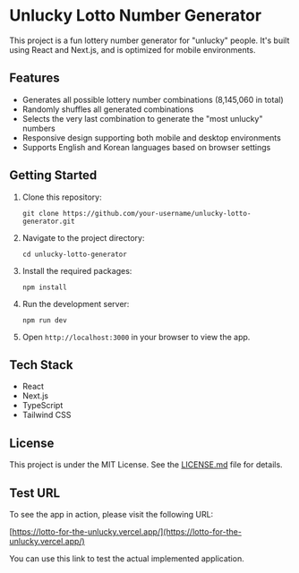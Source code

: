 # Unlucky Lotto Number Generator

This project is a fun lottery number generator for "unlucky" people. It's built using React and Next.js, and is optimized for mobile environments.

## Features

- Generates all possible lottery number combinations (8,145,060 in total)
- Randomly shuffles all generated combinations
- Selects the very last combination to generate the "most unlucky" numbers
- Responsive design supporting both mobile and desktop environments
- Supports English and Korean languages based on browser settings

## Getting Started

1. Clone this repository:
   ```
   git clone https://github.com/your-username/unlucky-lotto-generator.git
   ```

2. Navigate to the project directory:
   ```
   cd unlucky-lotto-generator
   ```

3. Install the required packages:
   ```
   npm install
   ```

4. Run the development server:
   ```
   npm run dev
   ```

5. Open `http://localhost:3000` in your browser to view the app.

## Tech Stack

- React
- Next.js
- TypeScript
- Tailwind CSS

## License

This project is under the MIT License. See the [LICENSE.md](LICENSE.md) file for details.

## Test URL

To see the app in action, please visit the following URL:

[https://lotto-for-the-unlucky.vercel.app/](https://lotto-for-the-unlucky.vercel.app/)

You can use this link to test the actual implemented application.
